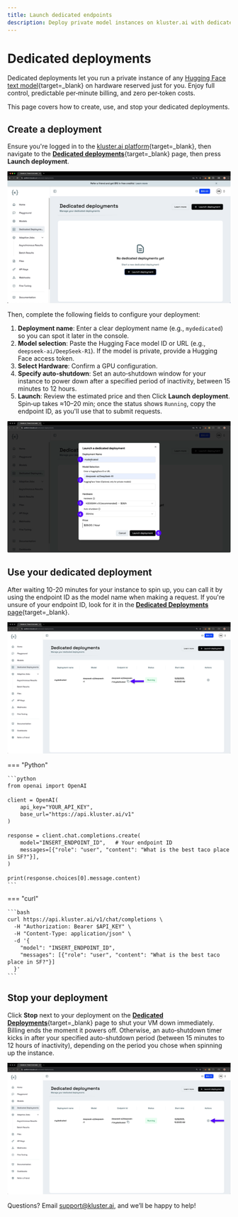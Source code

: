 ```yaml
---
title: Launch dedicated endpoints
description: Deploy private model instances on kluster.ai with dedicated hardware, full control, and transparent per-hour pricing. No per-token fees, just predictable costs.
---
```


# Dedicated deployments

Dedicated deployments let you run a private instance of any [Hugging Face text model](https://huggingface.co/models){target=\_blank} on hardware reserved just for you. Enjoy full control, predictable per‑minute billing, and zero per‑token costs.

This page covers how to create, use, and stop your dedicated deployments.

## Create a deployment

Ensure you're logged in to the [kluster.ai platform](https://platform.kluster.ai){target=\_blank}, then navigate to the [**Dedicated deployments**](https://platform.kluster.ai/dedicated-deployments){target=\_blank} page, then press **Launch deployment**.

![Launch deployment](/images/get-started/dedicated-endpoints/dedicated-1.webp)

Then, complete the following fields to configure your deployment:

1. **Deployment name**: Enter a clear deployment name (e.g., `mydedicated`) so you can spot it later in the console.
2. **Model selection**: Paste the Hugging Face model ID or URL (e.g., `deepseek-ai/DeepSeek-R1`). If the model is private, provide a Hugging Face access token.
3. **Select Hardware**: Confirm a GPU configuration.
4. **Specify auto-shutdown**: Set an auto‑shutdown window for your instance to power down after a specified period of inactivity, between 15 minutes to 12 hours. 
4. **Launch**: Review the estimated price and then Click **Launch deployment**. Spin‑up takes ≈10–20 min; once the status shows `Running`, copy the endpoint ID, as you'll use that to submit requests. 

![Configure deployment](/images/get-started/dedicated-endpoints/dedicated-2.webp)


## Use your dedicated deployment

After waiting 10-20 minutes for your instance to spin up, you can call it by using the endpoint ID as the model name when making a request. If you're unsure of your endpoint ID, look for it in the [**Dedicated Deployments** page](https://platform.kluster.ai/dedicated-deployments){target=\_blank}.

![Copy endpoint ID](/images/get-started/dedicated-endpoints/dedicated-3.webp)

=== "Python"

    ```python
    from openai import OpenAI

    client = OpenAI(
        api_key="YOUR_API_KEY",
        base_url="https://api.kluster.ai/v1"
    )

    response = client.chat.completions.create(
        model="INSERT_ENDPOINT_ID",   # Your endpoint ID
        messages=[{"role": "user", "content": "What is the best taco place in SF?"}],
    )

    print(response.choices[0].message.content)
    ```

=== "curl"

    ```bash
    curl https://api.kluster.ai/v1/chat/completions \
      -H "Authorization: Bearer $API_KEY" \
      -H "Content-Type: application/json" \
      -d '{
        "model": "INSERT_ENDPOINT_ID",
        "messages": [{"role": "user", "content": "What is the best taco place in SF?"}]
      }'
    ```

## Stop your deployment

Click **Stop** next to your deployment on the [**Dedicated Deployments**](https://platform.kluster.ai/dedicated-deployments){target=\_blank} page to shut your VM down immediately. Billing ends the moment it powers off. Otherwise, an auto‑shutdown timer kicks in after your specified auto-shutdown period (between 15 minutes to 12 hours of inactivity), depending on the period you chose when spinning up the instance. 

![Stop deployment](/images/get-started/dedicated-endpoints/dedicated-4.webp)

Questions? Email [support@kluster.ai](mailto:support@kluster.ai), and we’ll be happy to help!
